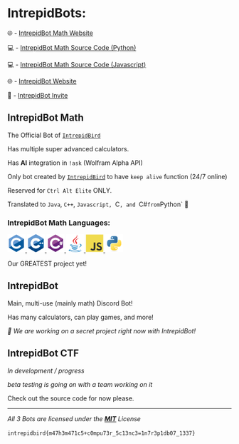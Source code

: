 # IntrepidBots:

🌐 - [IntrepidBot Math Website](https://sites.google.com/view/intrepidbot-math)


💻 - [IntrepidBot Math Source Code (Python)](https://github.com/intrepidbird/intrepidbot/blob/main/mathbot/main.py)

💻 - [IntrepidBot Math Source Code (Javascript)](https://github.com/intrepidbird/intrepidbot/blob/main/mathbot/javascript-translation.js)

🌐 - [IntrepidBot Website](https://sites.google.com/view/intrepidbot)

🤖 - [IntrepidBot Invite](https://discord.com/api/oauth2/authorize?client_id=842849935434317915&redirect_uri=https%3A%2F%2Fdiscordapp.com%2Foauth2%2Fauthorize%3F%26client_id%3D842849935434317915%26scope%3Dbot&response_type=code&scope=rpc.activities.write%20messages.read%20applications.commands)

## IntrepidBot Math

The Official Bot of [`IntrepidBird`](https://github.com/intrepidbird)

Has multiple super advanced calculators.

Has **AI** integration in `!ask` (Wolfram Alpha API)

Only bot created by [`IntrepidBird`](https://github.com/intrepidbird) to have `keep alive` function (24/7 online)

Reserved for `Ctrl Alt Elite` ONLY.

Translated to `Java`, `C++`, `Javascript, `C`, and `C#` from `Python` 🥳

<h3 align="left">IntrepidBot Math Languages:</h3>
<p align="left"> <a href="https://github.com/intrepidbird/intrepidbot/blob/main/mathbot/factorial-translation.c" target="_blank" rel="noreferrer"> <img src="https://raw.githubusercontent.com/devicons/devicon/master/icons/c/c-original.svg" alt="c" width="40" height="40"/> </a> <a href="https://github.com/intrepidbird/intrepidbot/blob/main/mathbot/cpp-translation.cpp" target="_blank" rel="noreferrer"> <img src="https://raw.githubusercontent.com/devicons/devicon/master/icons/cplusplus/cplusplus-original.svg" alt="cplusplus" width="40" height="40"/> </a> <a href="https://github.com/intrepidbird/intrepidbot/blob/main/mathbot/cs-translation.cs" target="_blank" rel="noreferrer"> <img src="https://raw.githubusercontent.com/devicons/devicon/master/icons/csharp/csharp-original.svg" alt="csharp" width="40" height="40"/> </a> <a href="https://github.com/intrepidbird/intrepidbot/blob/main/mathbot/java-translation.java" target="_blank" rel="noreferrer"> <img src="https://raw.githubusercontent.com/devicons/devicon/master/icons/java/java-original.svg" alt="java" width="40" height="40"/> </a> <a href="https://github.com/intrepidbird/intrepidbot/blob/main/mathbot/javascript-translation.js" target="_blank" rel="noreferrer"> <img src="https://raw.githubusercontent.com/devicons/devicon/master/icons/javascript/javascript-original.svg" alt="javascript" width="40" height="40"/> </a> <a href=https://github.com/intrepidbird/intrepidbot/blob/main/mathbot/main.pyhttps://www.python.org" target="_blank" rel="noreferrer"> <img src="https://raw.githubusercontent.com/devicons/devicon/master/icons/python/python-original.svg" alt="python" width="40" height="40"/> </a> </p>

Our GREATEST project yet!

## IntrepidBot

Main, multi-use (mainly math) Discord Bot!

Has many calculators, can play games, and more!

*🤫 We are working on a secret project right now with IntrepidBot!*

## IntrepidBot CTF

*In development / progress*

*beta testing is going on with a team working on it*

Check out the source code for now please.

---------------------------------------------------------------------------------------------------------------------------------------------------------------------------------------------------------------------------------------------------
*All 3 Bots are licensed under the **[MIT](https://en.wikipedia.org/wiki/MIT_License)** License*

`intrepidbird{m47h3m471c5+c0mpu73r_5c13nc3=1n7r3p1db07_1337}`
